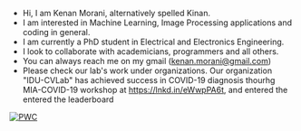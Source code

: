 * Hi, I am Kenan Morani, alternatively spelled Kinan.
* I am interested in Machine Learning, Image Processing applications and coding in general.
* I am currently a PhD student in Electrical and Electronics Engineering.
* I look to collaborate with academicians, programmers and all others.
* You can always reach me on my gmail (kenan.morani@gmail.com)
* Please check our lab's work under organizations. Our organization "IDU-CVLab" has achieved success in COVID-19 diagnosis thourhg MIA-COVID-19 workshop at https://lnkd.in/eWwpPA6t, and entered the entered the leaderboard

[![PWC](https://img.shields.io/endpoint.svg?url=https://paperswithcode.com/badge/deep-learning-based-automated-covid-19/3d-classification-on-cov19-ct-db)](https://paperswithcode.com/sota/3d-classification-on-cov19-ct-db?p=deep-learning-based-automated-covid-19)
